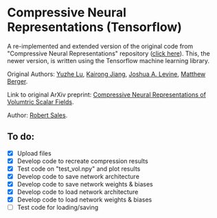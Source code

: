 # Compressive Neural Representations (Tensorflow)

A re-implemented and extended version of the original code from "Compressive Neural Representations" repository ([click here](https://github.com/matthewberger/neurcomp)). This, the newer version, is written using the Tensorflow machine learning library. 

Original Authors: [Yuzhe Lu](), [Kairong Jiang](), [Joshua A. Levine](https://jalevine.bitbucket.io/), [Matthew Berger](https://matthewberger.github.io/). 

Link to original ArXiv preprint: [Compressive Neural Representations of Volumtric Scalar Fields](https://arxiv.org/pdf/2104.04523.pdf).

Author: [Robert Sales](https://github.com/RobertMichaelSales). 

## To do:
- [x] Upload files
- [X] Develop code to recreate compression results
- [X] Test code on "test_vol.npy" and plot results
- [X] Develop code to save network architecture
- [X] Develop code to save network weights & biases
- [X] Develop code to load network architecture
- [X] Develop code to load network weights & biases
- [ ] Test code for loading/saving 
